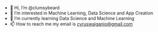 - 👋 Hi, I’m @clumsybeard
- 👀 I’m interested in Machine Learning, Data Science and App Creation
- 🌱 I’m currently learning Data Science and Machine Learning
- 📫 How to reach me my email is cyruswaiganjo@gmail.com

<!---
clumsybeard/clumsybeard is a ✨ special ✨ repository because its `README.md` (this file) appears on your GitHub profile.
You can click the Preview link to take a look at your changes.
--->
